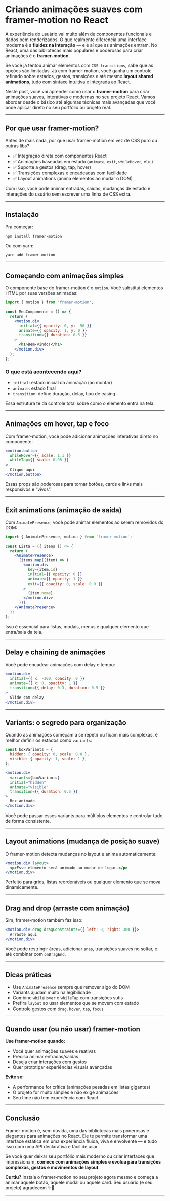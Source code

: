 # Criando animações suaves com framer-motion no React

A experiência do usuário vai muito além de componentes funcionais e dados bem renderizados. O que realmente diferencia uma interface moderna é a **fluidez na interação** — e é aí que as animações entram. No React, uma das bibliotecas mais populares e poderosas para criar animações é o **framer-motion**.

Se você já tentou animar elementos com `CSS transitions`, sabe que as opções são limitadas. Já com framer-motion, você ganha um controle refinado sobre estados, gestos, transições e até mesmo **layout shared animations**, tudo com sintaxe intuitiva e integrada ao React.

Neste post, você vai aprender como usar o **framer-motion** para criar animações suaves, interativas e modernas no seu projeto React. Vamos abordar desde o básico até algumas técnicas mais avançadas que você pode aplicar direto no seu portfólio ou projeto real.

---

## Por que usar framer-motion?

Antes de mais nada, por que usar framer-motion em vez de CSS puro ou outras libs?

- ✅ Integração direta com componentes React
- ✅ Animações baseadas em estado (`animate`, `exit`, `whileHover`, etc.)
- ✅ Suporte a gestos (drag, tap, hover)
- ✅ Transições complexas e encadeadas com facilidade
- ✅ Layout animations (anima elementos ao mudar o DOM)

Com isso, você pode animar entradas, saídas, mudanças de estado e interações do usuário sem escrever uma linha de CSS extra.

---

## Instalação

Pra começar:

```bash
npm install framer-motion
````

Ou com yarn:

```bash
yarn add framer-motion
```

---

## Começando com animações simples

O componente base do framer-motion é o `motion`. Você substitui elementos HTML por suas versões animadas:

```jsx
import { motion } from 'framer-motion';

const MeuComponente = () => {
  return (
    <motion.div
      initial={{ opacity: 0, y: -50 }}
      animate={{ opacity: 1, y: 0 }}
      transition={{ duration: 0.5 }}
    >
      <h1>Bem-vindo!</h1>
    </motion.div>
  );
};
```

### O que está acontecendo aqui?

* `initial`: estado inicial da animação (ao montar)
* `animate`: estado final
* `transition`: define duração, delay, tipo de easing

Essa estrutura te dá controle total sobre como o elemento entra na tela.

---

## Animações em hover, tap e foco

Com framer-motion, você pode adicionar animações interativas direto no componente:

```jsx
<motion.button
  whileHover={{ scale: 1.1 }}
  whileTap={{ scale: 0.95 }}
>
  Clique aqui
</motion.button>
```

Essas props são poderosas para tornar botões, cards e links mais responsivos e “vivos”.

---

## Exit animations (animação de saída)

Com `AnimatePresence`, você pode animar elementos ao serem removidos do DOM:

```jsx
import { AnimatePresence, motion } from 'framer-motion';

const Lista = ({ itens }) => {
  return (
    <AnimatePresence>
      {itens.map((item) => (
        <motion.div
          key={item.id}
          initial={{ opacity: 0 }}
          animate={{ opacity: 1 }}
          exit={{ opacity: 0, scale: 0.9 }}
        >
          {item.nome}
        </motion.div>
      ))}
    </AnimatePresence>
  );
};
```

Isso é essencial para listas, modais, menus e qualquer elemento que entra/saia da tela.

---

## Delay e chaining de animações

Você pode encadear animações com delay e tempo:

```jsx
<motion.div
  initial={{ x: -100, opacity: 0 }}
  animate={{ x: 0, opacity: 1 }}
  transition={{ delay: 0.3, duration: 0.5 }}
>
  Slide com delay
</motion.div>
```

---

## Variants: o segredo para organização

Quando as animações começam a se repetir ou ficam mais complexas, é melhor definir os estados como `variants`:

```jsx
const boxVariants = {
  hidden: { opacity: 0, scale: 0.8 },
  visible: { opacity: 1, scale: 1 },
};

<motion.div
  variants={boxVariants}
  initial="hidden"
  animate="visible"
  transition={{ duration: 0.5 }}
>
  Box animado
</motion.div>
```

Você pode passar esses variants para múltiplos elementos e controlar tudo de forma consistente.

---

## Layout animations (mudança de posição suave)

O framer-motion detecta mudanças no layout e anima automaticamente:

```jsx
<motion.div layout>
  <p>Esse elemento será animado ao mudar de lugar.</p>
</motion.div>
```

Perfeito para grids, listas reordenáveis ou qualquer elemento que se mova dinamicamente.

---

## Drag and drop (arraste com animação)

Sim, framer-motion também faz isso:

```jsx
<motion.div drag dragConstraints={{ left: 0, right: 300 }}>
  Arraste aqui
</motion.div>
```

Você pode restringir áreas, adicionar `snap`, transições suaves no soltar, e até combinar com `onDragEnd`.

---

## Dicas práticas

* Use `AnimatePresence` sempre que remover algo do DOM
* Variants ajudam muito na legibilidade
* Combine `whileHover` e `whileTap` com transições sutis
* Prefira `layout` ao usar elementos que se movem com estado
* Controle gestos com `drag`, `hover`, `tap`, `focus`

---

## Quando usar (ou não usar) framer-motion

**Use framer-motion quando:**

* Você quer animações suaves e reativas
* Precisa animar entradas/saídas
* Deseja criar interações com gestos
* Quer prototipar experiências visuais avançadas

**Evite se:**

* A performance for crítica (animações pesadas em listas gigantes)
* O projeto for muito simples e não exige animações
* Seu time não tem experiência com React

---

## Conclusão

Framer-motion é, sem dúvida, uma das bibliotecas mais poderosas e elegantes para animações no React. Ele te permite transformar uma interface estática em uma experiência fluida, viva e envolvente — e tudo isso com uma API declarativa e fácil de usar.

Se você quer deixar seu portfólio mais moderno ou criar interfaces que impressionam, **comece com animações simples e evolua para transições complexas, gestos e movimentos de layout**.

**Curtiu?** Instala o framer-motion no seu projeto agora mesmo e começa a animar aquele botão, aquele modal ou aquele card.
Seu usuário (e seu projeto) agradecem ✨🚀

---

